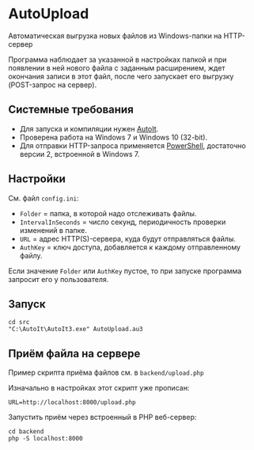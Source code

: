 # AutoUpload

Автоматическая выгрузка новых файлов из Windows-папки на HTTP-сервер

Программа наблюдает за указанной в настройках папкой и при появлении в ней нового файла с заданным расширением, ждет окончания записи в этот файл, после чего запускает его выгрузку (POST-запрос на сервер).

## Системные требования

* Для запуска и компиляции нужен [AutoIt](http://www.autoitscript.com/site/autoit/).
* Проверена работа на Windows 7 и Windows 10 (32-bit).
* Для отправки HTTP-запроса применяется [PowerShell](https://docs.microsoft.com/powershell), достаточно версии 2, встроенной в Windows 7.

## Настройки

См. файл `config.ini`:

* `Folder` = папка, в которой надо отслеживать файлы.
* `IntervalInSeconds` = число секунд, периодичность проверки изменений в папке.
* `URL` = адрес HTTP(S)-сервера, куда будут отправляться файлы.
* `AuthKey` = ключ доступа, добавляется к каждому отправленному файлу.

Если значение `Folder` или `AuthKey` пустое, то при запуске программа запросит его у пользователя.

## Запуск

    cd src
    "C:\AutoIt\AutoIt3.exe" AutoUpload.au3

## Приём файла на сервере

Пример скрипта приёма файлов см. в `backend/upload.php`

Изначально в настройках этот скрипт уже прописан:

    URL=http://localhost:8000/upload.php

Запустить приём через встроенный в PHP веб-сервер:

    cd backend
    php -S localhost:8000
